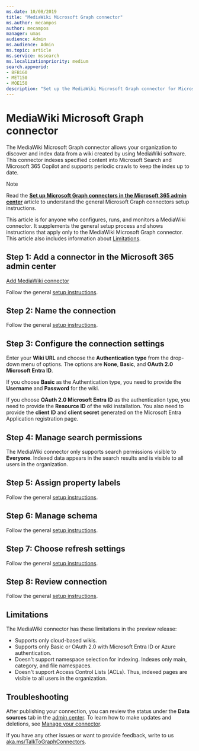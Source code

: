 ```yaml
---
ms.date: 10/08/2019
title: "MediaWiki Microsoft Graph connector"
ms.author: mecampos
author: mecampos
manager: umas
audience: Admin
ms.audience: Admin
ms.topic: article
ms.service: mssearch
ms.localizationpriority: medium
search.appverid:
- BFB160
- MET150
- MOE150
description: "Set up the MediaWiki Microsoft Graph connector for Microsoft Search and Microsoft 365 Copilot"
---
```

<!---Previous ms.author: monaray --->

# MediaWiki Microsoft Graph connector

The MediaWiki Microsoft Graph connector allows your organization to discover and index data from a wiki created by using MediaWiki software. This connector indexes specified content into Microsoft Search and Microsoft 365 Copilot and supports periodic crawls to keep the index up to date.

> [!NOTE]
> Read the [**Set up Microsoft Graph connectors in the Microsoft 365 admin center**](configure-connector.md) article to understand the general Microsoft Graph connectors setup instructions.

This article is for anyone who configures, runs, and monitors a MediaWiki connector. It supplements the general setup process and shows instructions that apply only to the MediaWiki Microsoft Graph connector. This article also includes information about [Limitations](#limitations).

<!---## Before you get started-->

<!---Insert "Before you get started" recommendations for this data source-->

## Step 1: Add a connector in the Microsoft 365 admin center

[Add MediaWiki connector](https://admin.microsoft.com/adminportal/home#/MicrosoftSearch/Connectors/add?ms_search_referrer=MicrosoftSearchDocs_MediaWiki&type=MediaWiki)

Follow the general [setup instructions](./configure-connector.md).
<!---If the above phrase does not apply, delete it and insert specific details for your data source that are different from general setup instructions.-->

## Step 2: Name the connection

Follow the general [setup instructions](./configure-connector.md).
<!---If the above phrase does not apply, delete it and insert specific details for your data source that are different from general setup instructions.-->

## Step 3: Configure the connection settings

Enter your **Wiki URL** and choose the **Authentication type** from the drop-down menu of options. The options are **None**, **Basic**, and **OAuth
2.0 Microsoft Entra ID**.

If you choose **Basic** as the Authentication type, you need to provide the **Username** and **Password** for the wiki.

If you choose **OAuth 2.0 Microsoft Entra ID** as the authentication type, you need to provide the **Resource ID** of the wiki installation. You also need to provide the **client ID** and **client secret** generated on the Microsoft Entra Application registration page.

## Step 4: Manage search permissions

The MediaWiki connector only supports search permissions visible to **Everyone**. Indexed data appears in the search results and is visible to all users in the organization.

## Step 5: Assign property labels

Follow the general [setup instructions](./configure-connector.md).
<!---If the above phrase does not apply, delete it and insert specific details for your data source that are different from general setup instructions.-->

## Step 6: Manage schema

Follow the general [setup instructions](./configure-connector.md).
<!---If the above phrase does not apply, delete it and insert specific details for your data source that are different from general setup instructions.-->

## Step 7: Choose refresh settings

Follow the general [setup instructions](./configure-connector.md).
<!---If the above phrase does not apply, delete it and insert specific details for your data source that are different from general setup instructions.-->

## Step 8: Review connection

Follow the general [setup instructions](./configure-connector.md).
<!---If the above phrase does not apply, delete it and insert specific details for your data source that are different from general setup instructions.-->

<!---## Troubleshooting-->
<!---To be added-->

## Limitations

The MediaWiki connector has these limitations in the preview release:

* Supports only cloud-based wikis.
* Supports only Basic or OAuth 2.0 with Microsoft Entra ID or Azure authentication.
* Doesn't support namespace selection for indexing. Indexes only main, category, and file namespaces.
* Doesn't support Access Control Lists (ACLs). Thus, indexed pages are visible to all users in the organization.

## Troubleshooting
After publishing your connection, you can review the status under the **Data sources** tab in the [admin center](https://admin.microsoft.com). To learn how to make updates and deletions, see [Manage your connector](manage-connector.md).

If you have any other issues or want to provide feedback, write to us [aka.ms/TalkToGraphConnectors](https://aka.ms/TalkToGraphConnectors).
